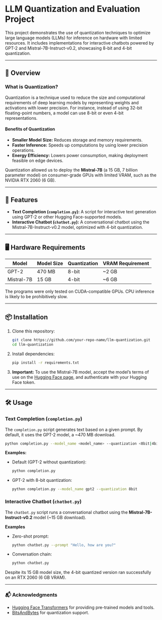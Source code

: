
# LLM Quantization and Evaluation Project

This project demonstrates the use of quantization techniques to optimize large language models (LLMs) for inference on hardware with limited resources. It includes implementations for interactive chatbots powered by GPT-2 and Mistral-7B-Instruct-v0.2, showcasing 8-bit and 4-bit quantization.

---
## 📖 **Overview**

### What is Quantization?
Quantization is a technique used to reduce the size and computational requirements of deep learning models by representing weights and activations with lower precision. For instance, instead of using 32-bit floating-point numbers, a model can use 8-bit or even 4-bit representations. 

#### Benefits of Quantization
- **Smaller Model Size:** Reduces storage and memory requirements.
- **Faster Inference:** Speeds up computations by using lower precision operations.
- **Energy Efficiency:** Lowers power consumption, making deployment feasible on edge devices.

Quantization allowed us to deploy the **Mistral-7B** (a 15 GB, 7 billion parameter model) on consumer-grade GPUs with limited VRAM, such as the NVIDIA RTX 2060 (6 GB).

---
## 🚀 **Features**
- **Text Completion (`completion.py`):** A script for interactive text generation using GPT-2 or other Hugging Face-supported models.
- **Interactive Chatbot (`chatbot.py`):** A conversational chatbot using the Mistral-7B-Instruct-v0.2 model, optimized with 4-bit quantization.

---
## 🖥️ **Hardware Requirements**

| Model          | Model Size | Quantization | VRAM Requirement |
|-----------------|---------------------|--------------|-------------------|
| GPT-2          | 470 MB             | 8-bit        | ~2 GB            |
| Mistral-7B     | 15 GB              | 4-bit        | ~6 GB            |

The programs were only tested on CUDA-compatible GPUs. CPU inference is likely to be prohibitively slow.

---
## 📦 **Installation**

1. Clone this repository:
   ```bash
   git clone https://github.com/your-repo-name/llm-quantization.git
   cd llm-quantization
   ```

2. Install dependencies:
   ```bash
   pip install -r requirements.txt
   ```

3. **Important:** To use the Mistral-7B model, accept the model’s terms of use on the [Hugging Face page](https://huggingface.co/mistralai/Mistral-7B-Instruct-v0.2), and authenticate with your Hugging Face token.

---
## 🛠 **Usage**

### Text Completion (`completion.py`)

The `completion.py` script generates text based on a given prompt. By default, it uses the GPT-2 model, a ~470 MB download.

```bash
python completion.py --model_name <model_name> --quantization <8bit|4bit>
```

**Examples:**
- Default (GPT-2 without quantization): 
  ```bash
  python completion.py
  ```
- GPT-2 with 8-bit quantization: 
  ```bash
  python completion.py --model_name gpt2 --quantization 8bit
  ```

### Interactive Chatbot (`chatbot.py`)

The `chatbot.py` script runs a conversational chatbot using the **Mistral-7B-Instruct-v0.2** model (~15 GB download).

**Examples**

- Zero-shot prompt:
    ```bash
    python chatbot.py --prompt "Hello, how are you?"
    ```
- Conversation chain:
    ```bash
    python chatbot.py
    ```

Despite its 15 GB model size, the 4-bit quantized version ran successfully on an RTX 2060 (6 GB VRAM).

---
### 📬 **Acknowledgments**
- [Hugging Face Transformers](https://huggingface.co/docs/transformers) for providing pre-trained models and tools.
- [BitsAndBytes](https://github.com/TimDettmers/bitsandbytes) for quantization support.